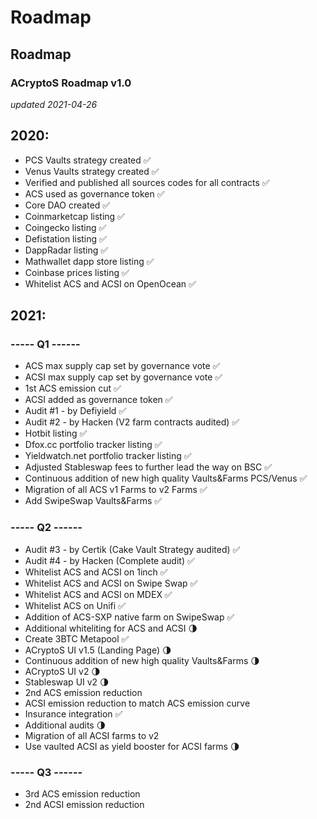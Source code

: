 # Roadmap

## Roadmap

### ACryptoS Roadmap v1.0

_updated 2021-04-26_

## **2020:**

* PCS Vaults strategy created ✅
* Venus Vaults strategy created ✅
* Verified and published all sources codes for all contracts ✅
* ACS used as governance token ✅
* Core DAO created ✅
* Coinmarketcap listing ✅
* Coingecko listing ✅
* Defistation listing ✅
* DappRadar listing ✅
* Mathwallet dapp store listing ✅
* Coinbase prices listing ✅
* Whitelist ACS and ACSI on OpenOcean ✅

## **2021:**

### **----- Q1 ------**

* ACS max supply cap set by governance vote ✅
* ACSI max supply cap set by governance vote ✅
* 1st ACS emission cut ✅
* ACSI added as governance token ✅
* Audit #1 - by Defiyield ✅
* Audit #2 - by Hacken (V2 farm contracts audited) ✅
* Hotbit listing ✅
* Dfox.cc portfolio tracker listing ✅
* Yieldwatch.net portfolio tracker listing ✅
* Adjusted Stableswap fees to further lead the way on BSC ✅
* Continuous addition of new high quality Vaults&Farms PCS/Venus ✅
* Migration of all ACS v1 Farms to v2 Farms ✅
* Add SwipeSwap Vaults&Farms ✅

### **----- Q2 ------**

* Audit #3 - by Certik (Cake Vault Strategy audited) ✅
* Audit #4 - by Hacken (Complete audit) ✅
* Whitelist ACS and ACSI on 1inch ✅
* Whitelist ACS and ACSI on Swipe Swap ✅
* Whitelist ACS and ACSI on MDEX ✅
* Whitelist ACS on Unifi ✅
* Addition of ACS-SXP native farm on SwipeSwap ✅
* Additional whiteliting for ACS and ACSI 🌗
* Create 3BTC Metapool ✅
* ACryptoS UI v1.5 (Landing Page) 🌗
* Continuous addition of new high quality Vaults&Farms 🌗
* ACryptoS UI v2 🌗
* Stableswap UI v2 🌗
* 2nd ACS emission reduction
* ACSI emission reduction to match ACS emission curve
* Insurance integration ✅
* Additional audits 🌗
* Migration of all ACSI farms to v2
* Use vaulted ACSI as yield booster for ACSI farms 🌗

### **----- Q3 ------**

* 3rd ACS emission reduction
* 2nd ACSI emission reduction

